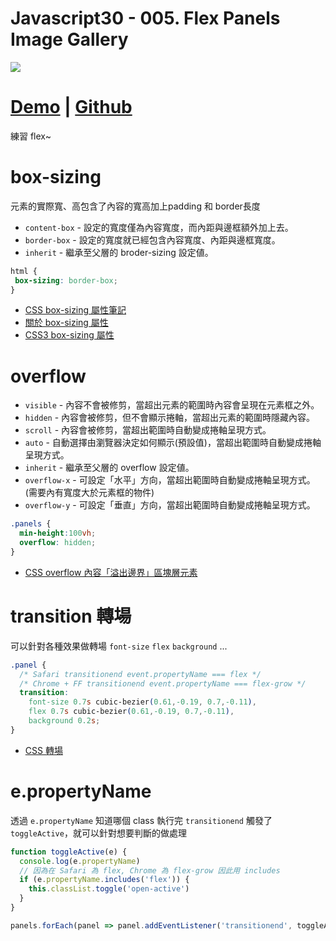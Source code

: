 # Javascript30 - 005. Flex Panels Image Gallery

![](https://mgleon08.github.io/JavaScript30/005.Flex-Panels-Image-Gallery/images/thumbnail.png)

<!-- more -->

# [Demo](https://mgleon08.github.io/JavaScript30/005.Flex-Panels-Image-Gallery/index.html) | [Github](https://github.com/mgleon08/JavaScript30/tree/master/005.Flex-Panels-Image-Gallery)

練習 flex~

# box-sizing

元素的實際寬、高包含了內容的寬高加上padding 和 border長度

* `content-box` - 設定的寬度僅為內容寬度，而內距與邊框額外加上去。
* `border-box` - 設定的寬度就已經包含內容寬度、內距與邊框寬度。
* `inherit` - 繼承至父層的 broder-sizing 設定値。

```css
html {
 box-sizing: border-box;
}
```

* [CSS box-sizing 屬性筆記](https://mandywahahablog.wordpress.com/2015/05/20/css-box-sizing-%E5%B1%AC%E6%80%A7%E7%AD%86%E8%A8%98/)
* [關於 box-sizing 屬性](http://zh-tw.learnlayout.com/box-sizing.html)
* [CSS3 box-sizing 屬性](http://www.wibibi.com/info.php?tid=CSS3_box-sizing_%E5%B1%AC%E6%80%A7)

# overflow

* `visible` - 內容不會被修剪，當超出元素的範圍時內容會呈現在元素框之外。
* `hidden` - 內容會被修剪，但不會顯示捲軸，當超出元素的範圍時隱藏內容。
* `scroll` - 內容會被修剪，當超出範圍時自動變成捲軸呈現方式。
* `auto` - 自動選擇由瀏覽器決定如何顯示(預設值)，當超出範圍時自動變成捲軸呈現方式。
* `inherit` - 繼承至父層的 overflow 設定値。
* `overflow-x` - 可設定「水平」方向，當超出範圍時自動變成捲軸呈現方式。(需要內有寬度大於元素框的物件)
* `overflow-y` - 可設定「垂直」方向，當超出範圍時自動變成捲軸呈現方式。

```css
.panels {
  min-height:100vh;
  overflow: hidden;
}
```

* [CSS overflow 內容「溢出邊界」區塊層元素](http://www.eion.com.tw/Blogger/?Pid=1158)

# transition 轉場

可以針對各種效果做轉場 `font-size` `flex` `background` ...

```css
.panel {
  /* Safari transitionend event.propertyName === flex */
  /* Chrome + FF transitionend event.propertyName === flex-grow */
  transition:
    font-size 0.7s cubic-bezier(0.61,-0.19, 0.7,-0.11),
    flex 0.7s cubic-bezier(0.61,-0.19, 0.7,-0.11),
    background 0.2s;
}
```
* [CSS 轉場](https://developer.mozilla.org/zh-TW/docs/Web/CSS/CSS_Transitions/Using_CSS_transitions)

# e.propertyName

透過 `e.propertyName` 知道哪個 class 執行完 `transitionend` 觸發了 `toggleActive`，就可以針對想要判斷的做處理


```js
function toggleActive(e) {
  console.log(e.propertyName)
  // 因為在 Safari 為 flex, Chrome 為 flex-grow 因此用 includes
  if (e.propertyName.includes('flex')) {
    this.classList.toggle('open-active')
  }
}

panels.forEach(panel => panel.addEventListener('transitionend', toggleActive))
```
